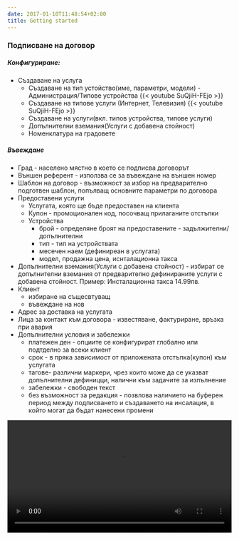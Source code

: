 ```yaml
---
date: 2017-01-10T11:48:54+02:00
title: Getting started
---
```

### Подписване на договор
#####  Конфигуриране:
  - Създаване на услуга
     - Създаване на тип устойство(име, параметри, модели) - Администрация/Типове устройства
     {{< youtube SuQjiH-FEjo >}}
     - Създаване на типове услуги (Интернет, Телевизия)
     {{< youtube SuQjiH-FEjo >}}
     - Създаване на услуги(вкл. типов устройства, типове услуги)
     - Дoпълнителни вземания(Услуги с добавена стойност)
     - Номенклатура на градовете
     

#####  Въвеждане
  - Град - населено мястно в което се подписва договорът
  - Външен референт - използва се за въвеждане на външен номер
  - Шаблон на договор - възможност за избор на предварително подготвен шаблон, попълващ основните параметри по договора
  - Предоставени услуги 
    - Услугата, която ще бъде предоставен на клиента
    - Купон - промоционален код, посочващ прилаганите отстъпки
    - Устройства
      - брой - определяне броят на предоставените - задължителни/допълнителни
      - тип - тип на устройствата
      - месечен наем (дефиниреан в услугата)
      - модел, продажна цена, иснталационна такса
  - Дoпълнителни вземания(Услуги с добавена стойност) - избират се допълнителни вземания от предварително дефинираните услуги с добавена стойност. Пример: Инсталационна такса 14.99лв.
  - Клиент
     - избиране на същесвтуващ
     - въвеждане на нов
  - Адрес за доставка на услугата
  - Лица за контакт към договора - известяване, фактуриране, връзка при авария
  - Допълнителни условия и забележки
     - платежен ден - опциите се конфигурират глобално или подтделно за всеки клиент
     - срок - в пряка зависимост от приложената отстъпка(купон) към услугата
     - тагове- различни маркери, чрез които може да се указват допълнителни дефиницци, налични към задачите за изпълнение
     - забележки - свободен текст 
     - без възможност за редакция - позвлова наличието на буферен период между подписването и създаването на инсалация, в който могат да бъдат нанесени промени
     
     
    
<video width="100%" controls>
  <source src="/video/deviceTypes_config.ogv" type="video/mp4">
  Your browser does not support HTML5 video.
</video>
     

